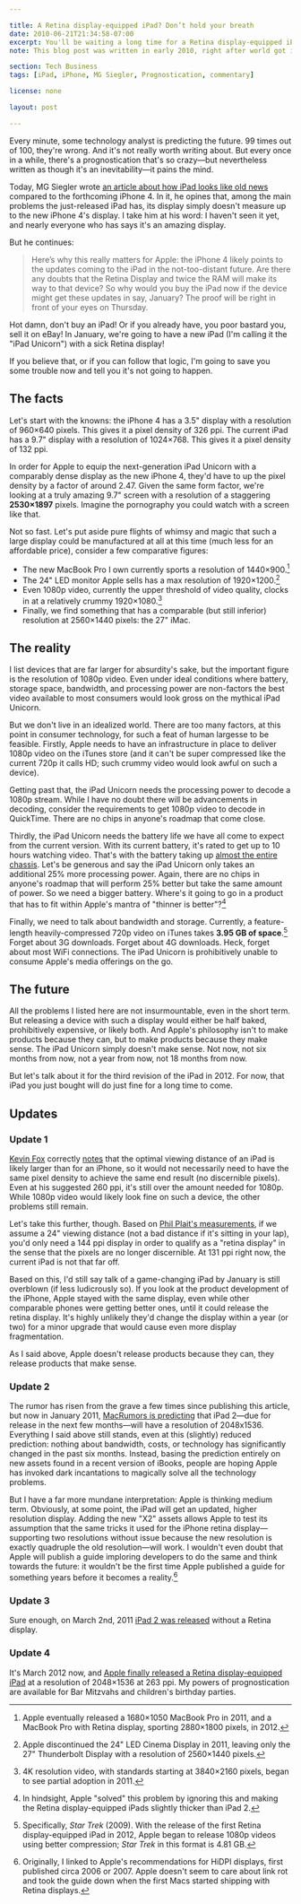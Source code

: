 ```yaml
---

title: A Retina display-equipped iPad? Don’t hold your breath
date: 2010-06-21T21:34:58-07:00
excerpt: You'll be waiting a long time for a Retina display-equipped iPad. A long, long time.
note: This blog post was written in early 2010, right after world got its first taste of cheap HiDPI displays in the form of iPhone 4. While HiDPI displays are common (if not ubiquitous) now, they were anything but in 2010. The historical significance of this post is that it took 2 years to see a HiDPI iPad (or, for that matter, consumer-grade HiDPI displays larger than 4 inches diagonal), not 6 months as was being predicted at the time.

section: Tech Business
tags: [iPad, iPhone, MG Siegler, Prognostication, commentary]

license: none

layout: post

---
```


Every minute, some technology analyst is predicting the future. 99 times out of 100, they're wrong. And it's not really worth writing about. But every once in a while, there's a prognostication that's so crazy—but nevertheless written as though it's an inevitability—it pains the mind.

Today, MG Siegler wrote [an article about how iPad looks like old news][1] compared to the forthcoming iPhone 4. In it, he opines that, among the main problems the just-released iPad has, its display simply doesn't measure up to the new iPhone 4's display. I take him at his word: I haven't seen it yet, and nearly everyone who has says it's an amazing display.

But he continues:

> Here’s why this really matters for Apple: the iPhone 4 likely points to the updates coming to the iPad in the not-too-distant future. Are there any doubts that the Retina Display and twice the RAM will make its way to that device? So why would you buy the iPad now if the device might get these updates in say, January? The proof will be right in front of your eyes on Thursday.

Hot damn, don't buy an iPad! Or if you already have, you poor bastard you, sell it on eBay! In January, we're going to have a new iPad (I'm calling it the "iPad Unicorn") with a sick Retina display!

If you believe that, or if you can follow that logic, I'm going to save you some trouble now and tell you it's not going to happen.

## The facts

Let's start with the knowns: the iPhone 4 has a 3.5" display with a resolution of 960×640 pixels. This gives it a pixel density of 326 ppi. The current iPad has a 9.7" display with a resolution of 1024×768. This gives it a pixel density of 132 ppi.

In order for Apple to equip the next-generation iPad Unicorn with a comparably dense display as the new iPhone 4, they'd have to up the pixel density by a factor of around 2.47. Given the same form factor, we're looking at a truly amazing 9.7" screen with a resolution of a staggering **2530×1897** pixels. Imagine the pornography you could watch with a screen like that.

Not so fast. Let's put aside pure flights of whimsy and magic that such a large display could be manufactured at all at this time (much less for an affordable price), consider a few comparative figures:

* The new MacBook Pro I own currently sports a resolution of 1440×900.[^1]
* The 24" LED monitor Apple sells has a max resolution of 1920×1200.[^2]
* Even 1080p video, currently the upper threshold of video quality, clocks in at a relatively crummy 1920×1080.[^3]
* Finally, we find something that has a comparable (but still inferior) resolution at 2560×1440 pixels: the 27" iMac.

## The reality

I list devices that are far larger for absurdity's sake, but the important figure is the resolution of 1080p video. Even under ideal conditions where battery, storage space, bandwidth, and processing power are non-factors the best video available to most consumers would look gross on the mythical iPad Unicorn.

But we don't live in an idealized world. There are too many factors, at this point in consumer technology, for such a feat of human largesse to be feasible. Firstly, Apple needs to have an infrastructure in place to deliver 1080p video on the iTunes store (and it can't be super compressed like the current 720p it calls HD; such crummy video would look awful on such a device).

Getting past that, the iPad Unicorn needs the processing power to decode a 1080p stream. While I have no doubt there will be advancements in decoding, consider the requirements to get 1080p video to decode in QuickTime. There are no chips in anyone's roadmap that come close.

Thirdly, the iPad Unicorn needs the battery life we have all come to expect from the current version. With its current battery, it's rated to get up to 10 hours watching video. That's with the battery taking up [almost the entire chassis][2]. Let's be generous and say the iPad Unicorn only takes an additional 25% more processing power. Again, there are no chips in anyone's roadmap that will perform 25% better but take the same amount of power. So we need a bigger battery. Where's it going to go in a product that has to fit within Apple's mantra of "thinner is better"?[^4]

Finally, we need to talk about bandwidth and storage. Currently, a feature-length heavily-compressed 720p video on iTunes takes **3.95 GB of space**.[^5] Forget about 3G downloads. Forget about 4G downloads. Heck, forget about most WiFi connections. The iPad Unicorn is prohibitively unable to consume Apple's media offerings on the go.

## The future

All the problems I listed here are not insurmountable, even in the short term. But releasing a device with such a display would either be half baked, prohibitively expensive, or likely both. And Apple's philosophy isn't to make products because they can, but to make products because they make sense. The iPad Unicorn simply doesn't make sense. Not now, not six months from now, not a year from now, not 18 months from now.

But let's talk about it for the third revision of the iPad in 2012. For now, that iPad you just bought will do just fine for a long time to come.

## Updates

### Update 1

[Kevin Fox][3] correctly [notes][4] that the optimal viewing distance of an iPad is likely larger than for an iPhone, so it would not necessarily need to have the same pixel density to achieve the same end result (no discernible pixels). Even at his suggested 260 ppi, it's still over the amount needed for 1080p. While 1080p video would likely look fine on such a device, the other problems still remain.

Let's take this further, though. Based on [Phil Plait's measurements][5], if we assume a 24" viewing distance (not a bad distance if it's sitting in your lap), you'd only need a 144 ppi display in order to qualify as a "retina display" in the sense that the pixels are no longer discernible. At 131 ppi right now, the current iPad is not that far off.

Based on this, I'd still say talk of a game-changing iPad by January is still overblown (if less ludicrously so). If you look at the product development of the iPhone, Apple stayed with the same display, even while other comparable phones were getting better ones, until it could release the retina display. It's highly unlikely they'd change the display within a year (or two) for a minor upgrade that would cause even more display fragmentation.

As I said above, Apple doesn't release products because they can, they release products that make sense.

### Update 2

The rumor has risen from the grave a few times since publishing this article, but now in January 2011, [MacRumors is predicting][6] that iPad 2—due for release in the next few months—will have a resolution of 2048x1536. Everything I said above still stands, even at this (slightly) reduced prediction: nothing about bandwidth, costs, or technology has significantly changed in the past six months. Instead, basing the prediction entirely on new assets found in a recent version of iBooks, people are hoping Apple has invoked dark incantations to magically solve all the technology problems.

But I have a far more mundane interpretation: Apple is thinking medium term. Obviously, at some point, the iPad will get an updated, higher resolution display. Adding the new "X2" assets allows Apple to test its assumption that the same tricks it used for the iPhone retina display—supporting two resolutions without issue because the new resolution is exactly quadruple the old resolution—will work. I wouldn't even doubt that Apple will publish a guide imploring developers to do the same and think towards the future: it wouldn't be the first time Apple published a guide for something years before it becomes a reality.[^6]

### Update 3

Sure enough, on March 2nd, 2011 [iPad 2 was released][7] without a Retina display.

### Update 4

It's March 2012 now, and [Apple finally released a Retina display-equipped iPad][8] at a resolution of 2048×1536 at 263 ppi. My powers of prognostication are available for Bar Mitzvahs and children's birthday parties.

[^1]: Apple eventually released a 1680×1050 MacBook Pro in 2011, and a MacBook Pro with Retina display, sporting 2880×1800 pixels, in 2012.
[^2]: Apple discontinued the 24" LED Cinema Display in 2011, leaving only the 27" Thunderbolt Display with a resolution of 2560×1440 pixels.
[^3]: 4K resolution video, with standards starting at 3840×2160 pixels, began to see partial adoption in 2011.
[^4]: In hindsight, Apple "solved" this problem by ignoring this and making the Retina display-equipped iPads slightly thicker than iPad 2.
[^5]: Specifically, *Star Trek* (2009). With the release of the first Retina display-equipped iPad in 2012, Apple began to release 1080p videos using better compression;  *Star Trek* in this format is 4.81 GB.
[^6]: Originally, I linked to Apple's recommendations for HiDPI displays, first published circa 2006 or 2007. Apple doesn't seem to care about link rot and took the guide down when the first Macs started shipping with Retina displays.

[1]: http://techcrunch.com/2010/06/21/ios-4-iphone-4-ipad/ "Apple's Small Problem: iOS 4 And iPhone 4 One-Up The iPad"
[2]: http://www.ifixit.com/Teardown/iPad-Wi-Fi-Teardown/2183/1 "iPad Wi-Fi Teardown"
[3]: http://fury.com "Kevin Fox's website"
[4]: http://friendfeed.com/itafroma/e2abecd0/retina-display-equipped-ipad-don-t-hold-your "Comments for this blog post on FriendFeed"
[5]: http://blogs.discovermagazine.com/badastronomy/2010/06/10/resolving-the-iphone-resolution/ "Resolving the iPhone resolution"
[6]: http://www.macrumors.com/2011/01/15/ipad-2-screen-likely-to-have-2048x1536-resolution/ "iPad 2 Likely to Have 2048x1536 Screen Resolution"
[7]: http://www.engadget.com/2011/03/02/the-ipad-2/ "The iPad 2"
[8]: http://www.theverge.com/2012/3/7/2850299/ipad-3-retina-display "New iPad has Retina display, 2048 x 1536 resolution"
